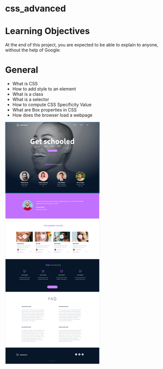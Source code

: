 # css_advanced

# Learning Objectives
At the end of this project, you are expected to be able to explain to anyone, without the help of Google:

# General
- What is CSS
- How to add style to an element
- What is a class
- What is a selector
- How to compute CSS Specificity Value
- What are Box properties in CSS
- How does the browser load a webpage

![Alt text](../image.png)